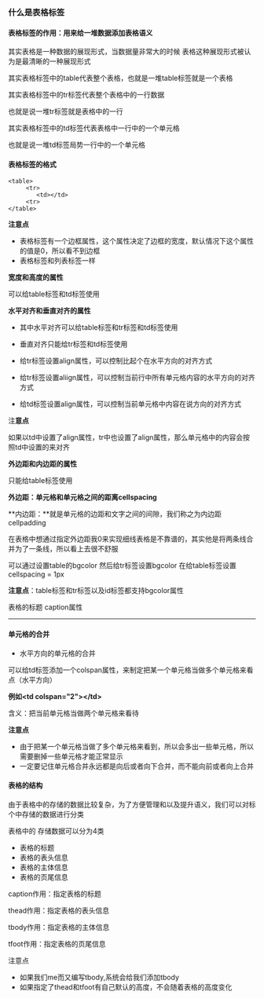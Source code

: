### 什么是表格标签

#### 表格标签的作用：用来给一堆数据添加表格语义

其实表格是一种数据的展现形式，当数据量非常大的时候 表格这种展现形式被认为是最清晰的一种展现形式

其实表格标签中的table代表整个表格，也就是一堆table标签就是一个表格

其实表格标签中的tr标签代表整个表格中的一行数据

也就是说一堆tr标签就是表格中的一行

其实表格标签中的td标签代表表格中一行中的一个单元格

也就是说一堆td标签局势一行中的一个单元格

#### 表格标签的格式

```
<table>
     <tr>
        <td></td>
     <tr>
</table>
```

**注意点**

* 表格标签有一个边框属性，这个属性决定了边框的宽度，默认情况下这个属性的值是0，所以看不到边框
* 表格标签和列表标签一样

**宽度和高度的属性**

可以给table标签和td标签使用

**水平对齐和垂直对齐的属性**

* 其中水平对齐可以给table标签和tr标签和td标签使用

* 垂直对齐只能给tr标签和td标签使用

* 给tr标签设置align属性，可以控制比起个在水平方向的对齐方式

* 给tr标签设置aliign属性，可以控制当前行中所有单元格内容的水平方向的对齐方式

* 给td标签设置align属性，可以控制当前单元格中内容在说方向的对齐方式

注**意点**

如果以td中设置了align属性，tr中也设置了align属性，那么单元格中的内容会按照td中设置的来对齐

**外边距和内边距的属性**

只能给table标签使用

**外边距：单元格和单元格之间的距离cellspacing**

**内边距：**就是单元格的边距和文字之间的间隙，我们称之为内边距  cellpadding

在表格中想通过指定外边距我0来实现细线表格是不靠谱的，其实他是将两条线合并为了一条线，所以看上去很不舒服

可以通过设置table的bgcolor    然后给tr标签设置bgcolor    在给table标签设置cellspacing = 1px

**注意点**：table标签和tr标签以及id标签都支持bgcolor属性

表格的标题  caption属性

---

#### 单元格的合并

* 水平方向的单元格的合并

可以给td标签添加一个colspan属性，来制定把某一个单元格当做多个单元格来看点（水平方向）

**例如&lt;td colspan="2"&gt;&lt;/td&gt;**

含义：把当前单元格当做两个单元格来看待

**注意点**

* 由于把某一个单元格当做了多个单元格来看到，所以会多出一些单元格，所以需要删掉一些单元格才能正常显示
* 一定要记住单元格合并永远都是向后或者向下合并，而不能向前或者向上合并



#### 表格的结构

由于表格中的存储的数据比较复杂，为了方便管理和以及提升语义，我们可以对标个中存储的数据进行分类

表格中的 存储数据可以分为4类

* 表格的标题
* 表格的表头信息  
* 表格的主体信息
* 表格的页尾信息



caption作用：指定表格的标题

thead作用：指定表格的表头信息

tbody作用：指定表格的主体信息

tfoot作用：指定表格的页尾信息

注意点

* 如果我们me而又编写tbody,系统会给我们添加tbody
* 如果指定了thead和tfoot有自己默认的高度，不会随着表格的高度变化



